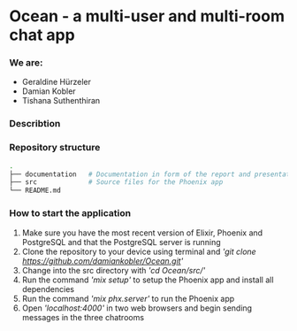 # Ocean - a multi-user and multi-room chat app
### We are:
- Geraldine Hürzeler
- Damian Kobler
- Tishana Suthenthiran

### Describtion


### Repository structure
```bash
.
├── documentation   # Documentation in form of the report and presentation slides
├── src             # Source files for the Phoenix app
└── README.md
```
###  How to start the application
1. Make sure you have the most recent version of Elixir, Phoenix and PostgreSQL and that the PostgreSQL server is running
2. Clone the repository to your device using terminal and *'git clone https://github.com/damiankobler/Ocean.git'*
3. Change into the src directory with *'cd Ocean/src/'*
4. Run the command *'mix setup'* to setup the Phoenix app and install all dependencies
5. Run the command *'mix phx.server'* to run the Phoenix app
6. Open *'localhost:4000'* in two web browsers and begin sending messages in the three chatrooms